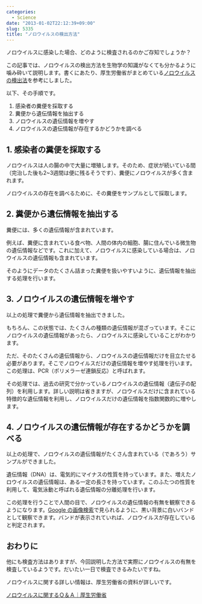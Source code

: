 ```yaml
---
categories:
  - Science
date: "2013-01-02T22:12:39+09:00"
slug: 5335
title: "ノロウイルスの検出方法"
---
```


ノロウイルスに感染した場合、どのように検査されるのかご存知でしょうか？

この記事では、ノロウイルスの検出方法を生物学の知識がなくても分かるように噛み砕いて説明します。書くにあたり、厚生労働省がまとめている[ノロウイルスの検出法](http://www.mhlw.go.jp/topics/syokuchu/kanren/kanshi/dl/031105-1a.pdf)を参考にしました。

以下、その手順です。

1. 感染者の糞便を採取する
1. 糞便から遺伝情報を抽出する
1. ノロウイルスの遺伝情報を増やす
1. ノロウイルスの遺伝情報が存在するかどうかを調べる

## 1. 感染者の糞便を採取する

ノロウイルスは人の腸の中で大量に増殖します。そのため、症状が続いている間（完治した後も2~3週間は便に残るそうです）、糞便にノロウイルスが多く含まれます。

ノロウイルスの存在を調べるために、その糞便をサンプルとして採取します。

## 2. 糞便から遺伝情報を抽出する

糞便には、多くの遺伝情報が含まれています。

例えば、糞便に含まれている食べ物、人間の体内の細胞、腸に住んでいる微生物の遺伝情報などです。これに加えて、ノロウイルスに感染している場合は、ノロウイルスの遺伝情報も含まれています。

そのようにデータのたくさん詰まった糞便を扱いやすいように、遺伝情報を抽出する処理を行います。

## 3. ノロウイルスの遺伝情報を増やす

以上の処理で糞便から遺伝情報を抽出できました。

もちろん、この状態では、たくさんの種類の遺伝情報が混ざっています。そこにノロウイルスの遺伝情報があったら、ノロウイルスに感染していることがわかります。

ただ、そのたくさんの遺伝情報から、ノロウイルスの遺伝情報だけを目立たせる必要があります。そこでノロウイルスだけの遺伝情報を増やす処理を行います。この処理は、PCR（ポリメラーゼ連鎖反応）と呼ばれます。

その処理では、過去の研究で分かっているノロウイルスの遺伝情報（遺伝子の配列）を利用します。詳しい説明は省きますが、ノロウイルスだけに含まれている特徴的な遺伝情報を利用し、ノロウイルスだけの遺伝情報を指数関数的に増やします。

## 4. ノロウイルスの遺伝情報が存在するかどうかを調べる

以上の処理で、ノロウイルスの遺伝情報がたくさん含まれている（であろう）サンプルができました。

遺伝情報（DNA）は、電気的にマイナスの性質を持っています。また、増えたノロウイルスの遺伝情報は、ある一定の長さを持っています。このふたつの性質を利用して、電気泳動と呼ばれる遺伝情報の分離処理を行います。

この処理を行うことで人間の目で、ノロウイルスの遺伝情報の有無を観察できるようになります。[Google の画像検索](https://www.google.co.jp/search?tbm=isch&source=hp&q=電気泳動)で見られるように、黒い背景に白いバンドとして観察できます。バンドが表示されていれば、ノロウイルスが存在していると判定されます。

## おわりに

他にも検査方法はありますが、今回説明した方法で実際にノロウイルスの有無を検査しているようです。だいたい一日で検査できるみたいですね。

ノロウイルスに関する詳しい情報は、厚生労働省の資料が詳しいです。

[ノロウイルスに関するＱ＆Ａ｜厚生労働省](http://www.mhlw.go.jp/topics/syokuchu/kanren/yobou/040204-1.html)
